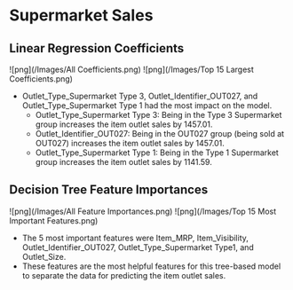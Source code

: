 # Supermarket Sales
 
## Linear Regression Coefficients

![png](/Images/All Coefficients.png)
![png](/Images/Top 15 Largest Coefficients.png)

- Outlet_Type_Supermarket Type 3, Outlet_Identifier_OUT027, and Outlet_Type_Supermarket Type 1 had the most impact on the model.
    - Outlet_Type_Supermarket Type 3: Being in the Type 3 Supermarket group increases the item outlet sales by 1457.01.
    - Outlet_Identifier_OUT027: Being in the OUT027 group (being sold at OUT027) increases the item outlet sales by 1457.01.
    - Outlet_Type_Supermarket Type 1: Being in the Type 1 Supermarket group increases the item outlet sales by 1141.59.
    
## Decision Tree Feature Importances

![png](/Images/All Feature Importances.png)
![png](/Images/Top 15 Most Important Features.png)

- The 5 most important features were Item_MRP, Item_Visibility, Outlet_Identifier_OUT027, Outlet_Type_Supermarket Type1, and Outlet_Size.
- These features are the most helpful features for this tree-based model to separate the data for predicting the item outlet sales.